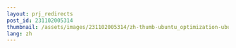 ```yaml
---
layout: prj_redirects
post_id: 231102005314
thumbnail: /assets/images/231102005314/zh-thumb-ubuntu_optimization-ubuntu-appearance.png
lang: zh
---
```


